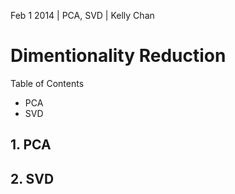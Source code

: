 Feb 1 2014 | PCA, SVD | Kelly Chan
# Dimentionality Reduction

Table of Contents  
- PCA
- SVD

## 1. PCA
## 2. SVD
